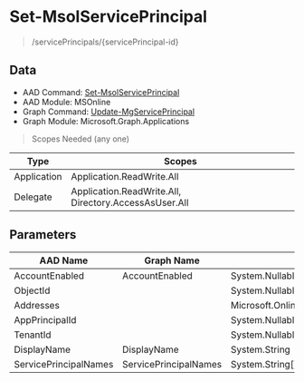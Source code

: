 # Set-MsolServicePrincipal

> /servicePrincipals/{servicePrincipal-id}

## Data

+ AAD Command: [Set-MsolServicePrincipal](https://docs.microsoft.com/en-us/powershell/module/MSOnline/Set-MsolServicePrincipal)
+ AAD Module: MSOnline
+ Graph Command: [Update-MgServicePrincipal](https://docs.microsoft.com/en-us/powershell/module/Microsoft.Graph.Applications/Update-MgServicePrincipal)
+ Graph Module: Microsoft.Graph.Applications

> Scopes Needed (any one)

|Type|Scopes|
|---|---|
|Application|Application.ReadWrite.All|
|Delegate|Application.ReadWrite.All, Directory.AccessAsUser.All|

## Parameters

|AAD Name|Graph Name|AAD Type|Graph Type|Infos|
|---|---|---|---|---|
|AccountEnabled|AccountEnabled|System.Nullable/System.Boolean|System.Management.Automation.SwitchParameter||
|ObjectId||System.Nullable/System.Guid|||
|Addresses||Microsoft.Online.Administration.RedirectUri[]|||
|AppPrincipalId||System.Nullable/System.Guid|||
|TenantId||System.Nullable/System.Guid|||
|DisplayName|DisplayName|System.String|System.String||
|ServicePrincipalNames|ServicePrincipalNames|System.String[]|System.String[]||

